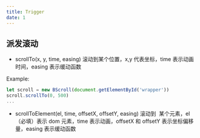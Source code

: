 ```yaml
---
title: Trigger
date: 1
---
```


## 派发滚动

- scrollTo(x, y, time, easing) 滚动到某个位置，x,y 代表坐标，time 表示动画时间，easing 表示缓动函数

Example:

```javascript
let scroll = new BScroll(document.getElementById('wrapper'))
scroll.scrollTo(0, 500)
...
```
- scrollToElement(el, time, offsetX, offsetY, easing) 滚动到
  某个元素，el（必填）表示 dom 元素，time 表示动画，offsetX 和 offsetY 表示坐标偏移量，easing 表示缓动函数

